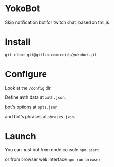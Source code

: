 
# YokoBot

Skip notification bot for twitch chat, based on tmi.js

# Install

`git clone git@gitlab.com:ceigh/yokobot.git`

# Configure

Look at the `/config` dir

Define auth data at `auth.json`,
 
bot's options at `opts.json`

and bot's phrases at `phrases.json`.

# Launch

You can host bot from node console
`npm start`

or from browser web interface 
`npm run browser`
